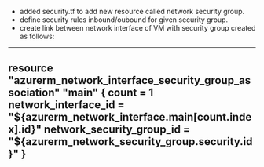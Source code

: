 
- added security.tf to add new resource called network security group.
- define security rules  inbound/oubound for given security group.
- create link between network interface of VM with security group created as follows:

---------------------------------------
resource "azurerm_network_interface_security_group_association" "main" {
count = 1
network_interface_id = "${azurerm_network_interface.main[count.index].id}"
network_security_group_id = "${azurerm_network_security_group.security.id}"
}
---------------------------------------
